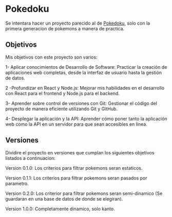 # Pokedoku

Se intentara hacer un proyecto parecido al de [Pokedoku](https://pokedoku.com/), solo con la primera generacion de
pokemons a manera de practica.

## Objetivos

Mis objetivos con este proyecto son varios:

1- Aplicar conocimientos de Desarrollo de Software: Practicar la creación de aplicaciones web completas, desde la interfaz de usuario hasta la gestión de datos.

2 -Profundizar en React y Node.js: Mejorar mis habilidades en el desarrollo con React para el frontend y Node.js para el backend.

3- Aprender sobre control de versiones con Git: Gestionar el código del proyecto de manera eficiente utilizando Git y GitHub.

4- Desplegar la aplicación y la API: Aprender cómo poner tanto la aplicación web como la API en un servidor para que sean accesibles en línea.

## Versiones

Dividire el proyecto en versiones que cumplan los siguientes objetivos listados a continuacion:

Version 0.1.0: Los criterios para filtrar pokemons seran estaticos.

Version 0.1.1: Los criterios para filtrar pokemons seran pasados por parametro.

Version 0.2.0: Los criterior para filtrar pokemons seran semi-dinamico (Se guardaran en una base de datos de donde se elegiran).

Version 1.0.0: Completamente dinamico, solo kanto.